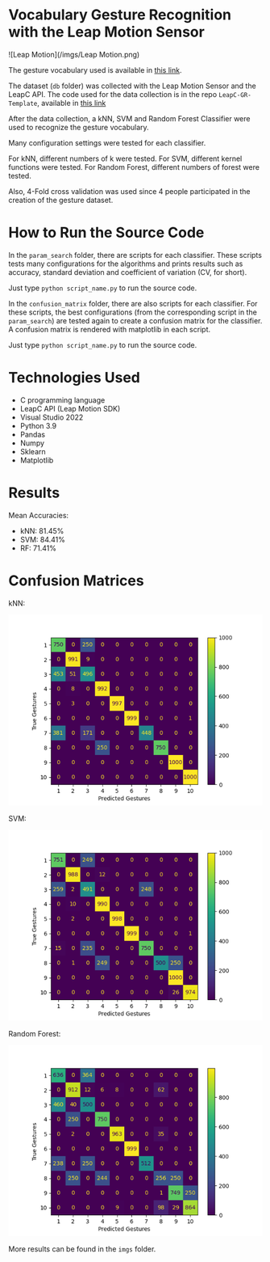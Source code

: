 # Vocabulary Gesture Recognition with the Leap Motion Sensor

![Leap Motion](/imgs/Leap Motion.png)

The gesture vocabulary used is available in [this link](https://lttm.dei.unipd.it/downloads/gesture/).

The dataset (<code>db</code> folder) was collected with the Leap Motion Sensor and the LeapC API. The code used for the data collection is in the repo <code>LeapC-GR-Template</code>, available in [this link](https://github.com/Henrique-Shiguemoto/LeapC-GR-Template)

After the data collection, a kNN, SVM and Random Forest Classifier were used to recognize the gesture vocabulary.

Many configuration settings were tested for each classifier.

For kNN, different numbers of k were tested.
For SVM, different kernel functions were tested.
For Random Forest, different numbers of forest were tested.

Also, 4-Fold cross validation was used since 4 people participated in the creation of the gesture dataset.

# How to Run the Source Code

In the <code>param_search</code> folder, there are scripts for each classifier. These scripts tests many configurations for the algorithms and prints results such as accuracy, standard deviation and coefficient of variation (CV, for short).

Just type <code>python script_name.py</code> to run the source code.

In the <code>confusion_matrix</code> folder, there are also scripts for each classifier. For these scripts, the best configurations (from the corresponding script in the <code>param_search</code>) are tested again to create a confusion matrix for the classifier. A confusion matrix is rendered with matplotlib in each script.

Just type <code>python script_name.py</code> to run the source code.

# Technologies Used

- C programming language
- LeapC API (Leap Motion SDK)
- Visual Studio 2022
- Python 3.9
- Pandas
- Numpy
- Sklearn
- Matplotlib

# Results

Mean Accuracies:

- kNN: 81.45%
- SVM: 84.41%
- RF:  71.41%

# Confusion Matrices

kNN:

![kNN](/imgs/KNN_CM.png)

SVM:

![SVM](/imgs/SVM_CM.png)

Random Forest:

![RF](/imgs/RF_CM.png)

More results can be found in the <code>imgs</code> folder.
